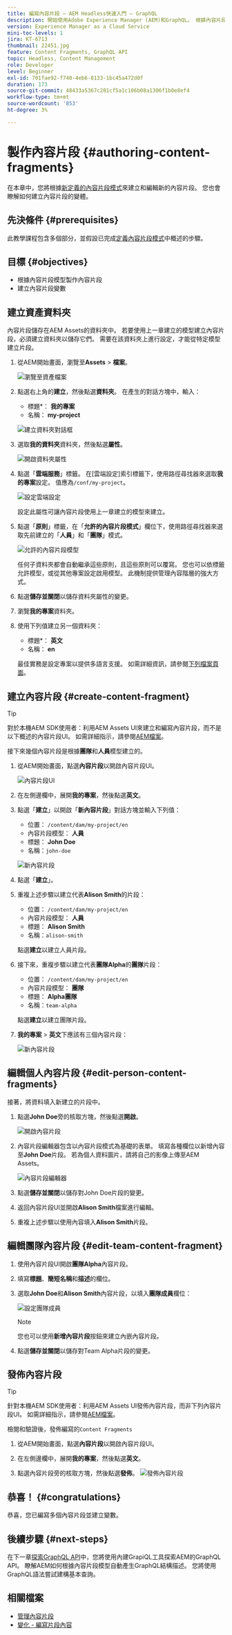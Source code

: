 ```yaml
---
title: 編寫內容片段 — AEM Headless快速入門 — GraphQL
description: 開始使用Adobe Experience Manager (AEM)和GraphQL。 根據內容片段模型建立及編輯新內容片段。 瞭解如何建立內容片段的變體。
version: Experience Manager as a Cloud Service
mini-toc-levels: 1
jira: KT-6713
thumbnail: 22451.jpg
feature: Content Fragments, GraphQL API
topic: Headless, Content Management
role: Developer
level: Beginner
exl-id: 701fae92-f740-4eb6-8133-1bc45a472d0f
duration: 173
source-git-commit: 48433a5367c281cf5a1c106b08a1306f1b0e8ef4
workflow-type: tm+mt
source-wordcount: '853'
ht-degree: 3%

---
```


# 製作內容片段 {#authoring-content-fragments}

在本章中，您將根據[新定義的內容片段模式](./content-fragment-models.md)來建立和編輯新的內容片段。 您也會瞭解如何建立內容片段的變體。

## 先決條件 {#prerequisites}

此教學課程包含多個部分，並假設已完成[定義內容片段模式](./content-fragment-models.md)中概述的步驟。

## 目標 {#objectives}

* 根據內容片段模型製作內容片段
* 建立內容片段變數

## 建立資產資料夾

內容片段儲存在AEM Assets的資料夾中。 若要使用上一章建立的模型建立內容片段，必須建立資料夾以儲存它們。 需要在該資料夾上進行設定，才能從特定模型建立片段。

1. 從AEM開始畫面，瀏覽至&#x200B;**Assets** > **檔案**。

   ![瀏覽至資產檔案](assets/author-content-fragments/navigate-assets-files.png)

1. 點選右上角的&#x200B;**建立**，然後點選&#x200B;**資料夾**。 在產生的對話方塊中，輸入：

   * 標題*： **我的專案**
   * 名稱： **my-project**

   ![建立資料夾對話框](assets/author-content-fragments/create-folder-dialog.png)

1. 選取&#x200B;**我的資料夾**&#x200B;資料夾，然後點選&#x200B;**屬性**。

   ![開啟資料夾屬性](assets/author-content-fragments/open-folder-properties.png)

1. 點選「**雲端服務**」標籤。 在[雲端設定]索引標籤下，使用路徑尋找器來選取&#x200B;**我的專案**&#x200B;設定。 值應為`/conf/my-project`。

   ![設定雲端設定](assets/author-content-fragments/set-cloud-config-my-project.png)

   設定此屬性可讓內容片段使用上一章建立的模型來建立。

1. 點選「**原則**」標籤，在「**允許的內容片段模式**」欄位下，使用路徑尋找器來選取先前建立的「**人員**」和「**團隊**」模式。

   ![允許的內容片段模型](assets/author-content-fragments/allowed-content-fragment-models.png)

   任何子資料夾都會自動繼承這些原則，且這些原則可以覆寫。 您也可以依標籤允許模型，或從其他專案設定啟用模型。 此機制提供管理內容階層的強大方式。

1. 點選&#x200B;**儲存並關閉**&#x200B;以儲存資料夾屬性的變更。

1. 瀏覽&#x200B;**我的專案**&#x200B;資料夾。

1. 使用下列值建立另一個資料夾：

   * 標題*： **英文**
   * 名稱： **en**

   最佳實務是設定專案以提供多語言支援。 如需詳細資訊，請參閱[下列檔案頁面](https://experienceleague.adobe.com/docs/experience-manager-cloud-service/content/assets/admin/translate-assets.html)。


## 建立內容片段 {#create-content-fragment}

>[!TIP]
>
>對於本機AEM SDK使用者：利用AEM Assets UI來建立和編寫內容片段，而不是以下概述的內容片段UI。 如需詳細指示，請參閱[AEM檔案](https://experienceleague.adobe.com/docs/experience-manager-cloud-service/content/assets/content-fragments/content-fragments-managing.html)。

接下來幾個內容片段是根據&#x200B;**團隊**&#x200B;和&#x200B;**人員**&#x200B;模型建立的。

1. 從AEM開始畫面，點選&#x200B;**內容片段**&#x200B;以開啟內容片段UI。

   ![內容片段UI](assets/author-content-fragments/cf-fragment-ui.png)

1. 在左側邊欄中，展開&#x200B;**我的專案**，然後點選&#x200B;**英文**。
1. 點選「**建立**」以開啟「**新內容片段**」對話方塊並輸入下列值：

   * 位置： `/content/dam/my-project/en`
   * 內容片段模型： **人員**
   * 標題： **John Doe**
   * 名稱：`john-doe`

   ![新內容片段](assets/author-content-fragments/new-content-fragment-john-doe.png)
1. 點選「**建立**」。
1. 重複上述步驟以建立代表&#x200B;**Alison Smith**&#x200B;的片段：

   * 位置： `/content/dam/my-project/en`
   * 內容片段模型： **人員**
   * 標題： **Alison Smith**
   * 名稱：`alison-smith`

   點選&#x200B;**建立**&#x200B;以建立人員片段。

1. 接下來，重複步驟以建立代表&#x200B;**團隊Alpha**&#x200B;的&#x200B;**團隊**&#x200B;片段：

   * 位置： `/content/dam/my-project/en`
   * 內容片段模型： **團隊**
   * 標題： **Alpha團隊**
   * 名稱：`team-alpha`

   點選&#x200B;**建立**&#x200B;以建立團隊片段。

1. **我的專案** > **英文**&#x200B;下應該有三個內容片段：

   ![新內容片段](assets/author-content-fragments/new-content-fragments.png)

## 編輯個人內容片段 {#edit-person-content-fragments}

接著，將資料填入新建立的片段中。

1. 點選&#x200B;**John Doe**&#x200B;旁的核取方塊，然後點選&#x200B;**開啟**。

   ![開啟內容片段](assets/author-content-fragments/open-fragment-for-editing.png)

1. 內容片段編輯器包含以內容片段模式為基礎的表單。 填寫各種欄位以新增內容至&#x200B;**John Doe**&#x200B;片段。 若為個人資料圖片，請將自己的影像上傳至AEM Assets。

   ![內容片段編輯器](assets/author-content-fragments/content-fragment-editor-jd.png)

1. 點選&#x200B;**儲存並關閉**&#x200B;以儲存對John Doe片段的變更。
1. 返回內容片段UI並開啟&#x200B;**Alison Smith**&#x200B;檔案進行編輯。
1. 重複上述步驟以使用內容填入&#x200B;**Alison Smith**&#x200B;片段。

## 編輯團隊內容片段 {#edit-team-content-fragment}

1. 使用內容片段UI開啟&#x200B;**團隊Alpha**&#x200B;內容片段。
1. 填寫&#x200B;**標題**、**簡短名稱**&#x200B;和&#x200B;**描述**&#x200B;的欄位。
1. 選取&#x200B;**John Doe**&#x200B;和&#x200B;**Alison Smith**&#x200B;內容片段，以填入&#x200B;**團隊成員**&#x200B;欄位：

   ![設定團隊成員](assets/author-content-fragments/select-team-members.png)

   >[!NOTE]
   >
   >您也可以使用&#x200B;**新增內容片段**&#x200B;按鈕來建立內嵌內容片段。

1. 點選&#x200B;**儲存並關閉**&#x200B;以儲存對Team Alpha片段的變更。

## 發佈內容片段

>[!TIP]
>
>針對本機AEM SDK使用者：利用AEM Assets UI發佈內容片段，而非下列內容片段UI。 如需詳細指示，請參閱[AEM檔案](https://experienceleague.adobe.com/docs/experience-manager-cloud-service/content/assets/content-fragments/content-fragments-managing.html#publishing-and-referencing-a-fragment)。

檢閱和驗證後，發佈編寫的`Content Fragments`

1. 從AEM開始畫面，點選&#x200B;**內容片段**&#x200B;以開啟內容片段UI。

1. 在左側邊欄中，展開&#x200B;**我的專案**，然後點選&#x200B;**英文**。

1. 點選內容片段旁的核取方塊，然後點選&#x200B;**發佈**。
   ![發佈內容片段](assets/author-content-fragments/publish-content-fragment.png)

## 恭喜！ {#congratulations}

恭喜，您已編寫多個內容片段並建立變數。

## 後續步驟 {#next-steps}

在下一章[探索GraphQL API](explore-graphql-api.md)中，您將使用內建GrapiQL工具探索AEM的GraphQL API。 瞭解AEM如何根據內容片段模型自動產生GraphQL結構描述。 您將使用GraphQL語法嘗試建構基本查詢。

## 相關檔案

* [管理內容片段](https://experienceleague.adobe.com/docs/experience-manager-cloud-service/content/assets/content-fragments/content-fragments-managing.html)
* [變化 - 編寫片段內容](https://experienceleague.adobe.com/docs/experience-manager-cloud-service/content/assets/content-fragments/content-fragments-variations.html)

